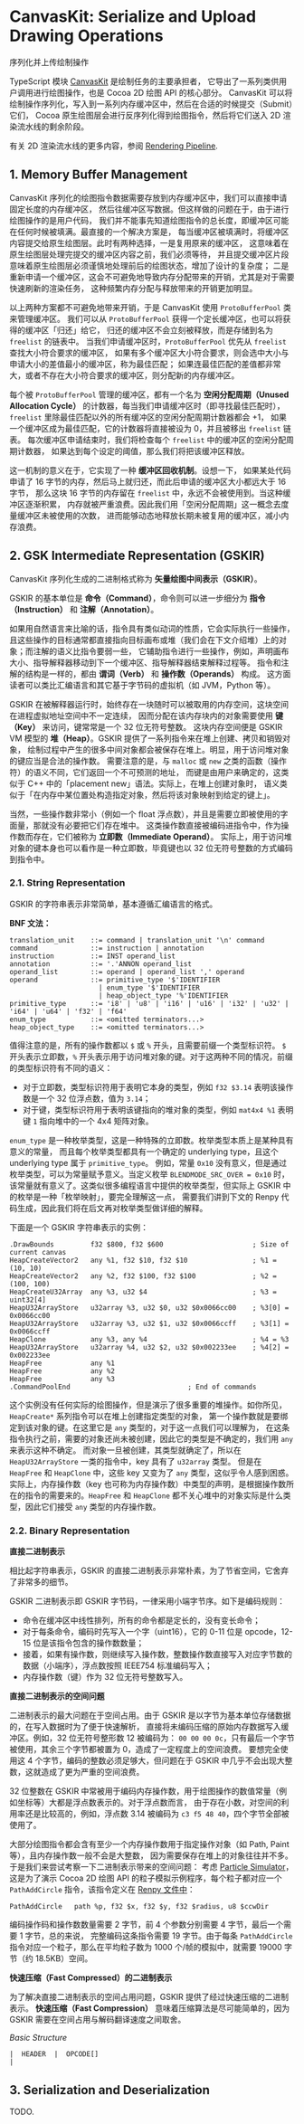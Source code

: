 CanvasKit: Serialize and Upload Drawing Operations
=================================================
序列化并上传绘制操作

TypeScript 模块 [CanvasKit](../typescript/core/CanvasKit.ts) 是绘制任务的主要承担者，
它导出了一系列类供用户调用进行绘图操作，也是 Cocoa 2D 绘图 API 的核心部分。
CanvasKit 可以将绘制操作序列化，写入到一系列内存缓冲区中，然后在合适的时候提交（Submit）它们，
Cocoa 原生绘图层会进行反序列化得到绘图指令，然后将它们送入 2D 渲染流水线的剩余阶段。

有关 2D 渲染流水线的更多内容，参阅 [Rendering Pipeline](./Rendering%20Pipeline.md).

## 1. Memory Buffer Management

CanvasKit 序列化的绘图指令数据需要存放到内存缓冲区中，我们可以直接申请固定长度的内存缓冲区，
然后往缓冲区写数据。但这样做的问题在于，由于进行绘图操作的是用户代码，
我们并不能事先知道绘图指令的总长度，即缓冲区可能在任何时候被填满。最直接的一个解决方案是，
每当缓冲区被填满时，将缓冲区内容提交给原生绘图层。此时有两种选择，一是复用原来的缓冲区，
这意味着在原生绘图层处理完提交的缓冲区内容之前，我们必须等待，
并且提交缓冲区片段意味着原生绘图层必须谨慎地处理前后的绘图状态，增加了设计的复杂度；
二是重新申请一个缓冲区，这会不可避免地导致内存分配带来的开销，尤其是对于需要快速刷新的渲染任务，
这种频繁内存分配与释放带来的开销更加明显。

以上两种方案都不可避免地带来开销，于是 CanvasKit 使用 `ProtoBufferPool` 类来管理缓冲区。
我们可以从 `ProtoBufferPool` 获得一个定长缓冲区，也可以将获得的缓冲区「归还」给它，
归还的缓冲区不会立刻被释放，而是存储到名为 `freelist` 的链表中。
当我们申请缓冲区时，`ProtoBufferPool` 优先从 `freelist` 查找大小符合要求的缓冲区，
如果有多个缓冲区大小符合要求，则会选中大小与申请大小的差值最小的缓冲区，称为最佳匹配；
如果连最佳匹配的差值都非常大，或者不存在大小符合要求的缓冲区，则分配新的内存缓冲区。

每个被 `ProtoBufferPool` 管理的缓冲区，都有一个名为 __空闲分配周期（Unused Allocation Cycle）__
的计数器，每当我们申请缓冲区时（即寻找最佳匹配时），
`freelist` 里除最佳匹配以外的所有缓冲区的空闲分配周期计数器都会 +1，
如果一个缓冲区成为最佳匹配，它的计数器将直接被设为 0，并且被移出 `freelist` 链表。
每次缓冲区申请结束时，我们将检查每个 `freelist` 中的缓冲区的空闲分配周期计数器，
如果达到每个设定的阈值，那么我们将把该缓冲区释放。

这一机制的意义在于，它实现了一种 __缓冲区回收机制__。设想一下，
如果某处代码申请了 16 字节的内存，然后马上就归还，而此后申请的缓冲区大小都远大于 16 字节，
那么这块 16 字节的内存留在 `freelist` 中，永远不会被使用到。当这种缓冲区逐渐积累，
内存就被严重浪费。因此我们用「空闲分配周期」这一概念去度量缓冲区未被使用的次数，
进而能够动态地释放长期未被复用的缓冲区，减小内存浪费。

## 2. GSK Intermediate Representation (GSKIR)
CanvasKit 序列化生成的二进制格式称为 __矢量绘图中间表示（GSKIR）__。

GSKIR 的基本单位是 __命令（Command）__，命令则可以进一步细分为
__指令（Instruction）__ 和 __注解（Annotation）__。

如果用自然语言来比喻的话，指令具有类似动词的性质，它会实际执行一些操作，
且这些操作的目标通常都直接指向目标画布或堆（我们会在下文介绍堆）上的对象；而注解的语义比指令要弱一些，
它辅助指令进行一些操作，例如，声明画布大小、指导解释器移动到下一个缓冲区、指导解释器结束解释过程等。
指令和注解的结构是一样的，都由 __谓词（Verb）__ 和 __操作数（Operands）__ 构成。
这方面读者可以类比汇编语言和其它基于字节码的虚拟机（如 JVM，Python 等）。

GSKIR 在被解释器运行时，始终存在一块随时可以被取用的内存空间，这块空间在进程虚拟地址空间中不一定连续，
因而分配在该内存块内的对象需要使用 __键（Key）__ 来访问，键常常是一个 32 位无符号整数。
这块内存空间便是 GSKIR VM 模型的 __堆（Heap）__。GSKIR 提供了一系列指令来在堆上创建、拷贝和销毁对象，
绘制过程中产生的很多中间对象都会被保存在堆上。明显，用于访问堆对象的键应当是合法的操作数。
需要注意的是，与 `malloc` 或 `new` 之类的函数（操作符）的语义不同，它们返回一个不可预测的地址，
而键是由用户来确定的，这类似于 C++ 中的「placement new」语法。实际上，在堆上创建对象时，
语义类似于「在内存中某位置处构造指定对象，然后将该对象映射到给定的键上」。

当然，一些操作数非常小（例如一个 float 浮点数），并且是需要立即被使用的字面量，那就没有必要把它们存在堆中。
这类操作数直接被编码进指令中，作为操作数而存在，它们被称为 __立即数（Immediate Operand）__。
实际上，用于访问堆对象的键本身也可以看作是一种立即数，毕竟键也以 32 位无符号整数的方式编码到指令中。

### 2.1. String Representation
GSKIR 的字符串表示非常简单，基本遵循汇编语言的格式。

__BNF 文法：__
```
translation_unit    ::= command | translation_unit '\n' command
command             ::= instruction | annotation
instruction         ::= INST operand_list
annotation          ::= '.'ANNON operand_list
operand_list        ::= operand | operand_list ',' operand
operand             ::= primitive_type '$'IDENTIFIER
                      | enum_type '$'IDENTIFIER
                      | heap_object_type '%'IDENTIFIER
primitive_type      ::= 'i8' | 'u8' | 'i16' | 'u16' | 'i32' | 'u32' | 'i64' | 'u64' | 'f32' | 'f64'
enum_type           ::= <omitted terminators...>
heap_object_type    ::= <omitted terminators...>
```

值得注意的是，所有的操作数都以 `$` 或 `%` 开头，且需要前缀一个类型标识符。
`$` 开头表示立即数，`%` 开头表示用于访问堆对象的键。对于这两种不同的情况，前缀的类型标识符有不同的语义：
* 对于立即数，类型标识符用于表明它本身的类型，例如 `f32 $3.14` 表明该操作数是一个 32 位浮点数，值为 `3.14`；
* 对于键，类型标识符用于表明该键指向的堆对象的类型，例如 `mat4x4 %1` 表明键 `1` 指向堆中的一个 4x4 矩阵对象。

`enum_type` 是一种枚举类型，这是一种特殊的立即数。枚举类型本质上是某种具有意义的常量，
而且每个枚举类型都具有一个确定的 underlying type，且这个 underlying type 属于 `primitive_type`。
例如，常量 `0x10` 没有意义，但是通过枚举类型，可以为常量赋予意义。当定义枚举 `BLENDMODE_SRC_OVER = 0x10` 时，
该常量就有意义了。这类似很多编程语言中提供的枚举类型，但实际上 GSKIR 中的枚举是一种「枚举映射」，要完全理解这一点，
需要我们讲到下文的 Renpy 代码生成，因此我们将在后文再对枚举类型做详细的解释。

下面是一个 GSKIR 字符串表示的实例：
```
.DrawBounds         f32 $800, f32 $600                      ; Size of current canvas
HeapCreateVector2   any %1, f32 $10, f32 $10                ; %1 = (10, 10)
HeapCreateVector2   any %2, f32 $100, f32 $100              ; %2 = (100, 100)
HeapCreateU32Array  any %3, u32 $4                          ; %3 = uint32[4]
HeapU32ArrayStore   u32array %3, u32 $0, u32 $0x0066cc00    ; %3[0] = 0x0066cc00
HeapU32ArrayStore   u32array %3, u32 $1, u32 $0x0066ccff    ; %3[1] = 0x0066ccff
HeapClone           any %3, any %4                          ; %4 = %3
HeapU32ArrayStore   u32array %4, u32 $2, u32 $0x002233ee    ; %4[2] = 0x002233ee
HeapFree            any %1
HeapFree            any %2
HeapFree            any %3
.CommandPoolEnd                             ; End of commands
```

这个实例没有任何实际的绘图操作，但是演示了很多重要的堆操作。如你所见，`HeapCreate*` 系列指令可以在堆上创建指定类型的对象，
第一个操作数就是要绑定到该对象的键。在这里它是 `any` 类型的，对于这一点我们可以理解为，
在这条指令执行之前，需要的对象还尚未被创建，因此它的类型是不确定的，我们用 `any` 来表示这种不确定。
而对象一旦被创建，其类型就确定了，所以在 `HeapU32ArrayStore` 一类的指令中，key 具有了 `u32array` 类型。
但是在 `HeapFree` 和 `HeapClone` 中，这些 key 又变为了 `any` 类型，这似乎令人感到困惑。
实际上，内存操作数（key 也可称为内存操作数）中类型的声明，是根据操作数所在的指令的需要来的。`HeapFree` 和
`HeapClone` 都不关心堆中的对象实际是什么类型，因此它们接受 `any` 类型的内存操作数。

### 2.2. Binary Representation
**直接二进制表示**

相比起字符串表示，GSKIR 的直接二进制表示非常朴素，为了节省空间，它舍弃了非常多的细节。

GSKIR 二进制表示即 GSKIR 字节码，一律采用小端字节序。如下是编码规则：
* 命令在缓冲区中线性排列，所有的命令都是定长的，没有变长命令；
* 对于每条命令，编码时先写入一个字（uint16），它的 0-11 位是 opcode，12-15 位是该指令包含的操作数数量；
* 接着，如果有操作数，则继续写入操作数，整数操作数直接写入对应字节数的数据（小端序），浮点数按照 IEEE754 标准编码写入；
* 内存操作数（键）作为 32 位无符号整数写入。

**直接二进制表示的空间问题**

二进制表示的最大问题在于空间占用。由于 GSKIR 是以字节为基本单位存储数据的，在写入数据时为了便于快速解析，
直接将未编码压缩的原始内存数据写入缓冲区。例如，32 位无符号整形数 12 被编码为：
`00 00 00 0c`，只有最后一个字节被使用，其余三个字节都被置为 0，造成了一定程度上的空间浪费。
要想完全使用这 4 个字节，编码的整数必须足够大，但问题在于 GSKIR 中几乎不会出现大整数，这就造成了更为严重的空间浪费。

32 位整数在 GSKIR 中常被用于编码内存操作数，用于绘图操作的数值常量（例如坐标等）大都是浮点数表示的。对于浮点数而言，
由于存在小数，对空间的利用率还是比较高的，例如，浮点数 3.14 被编码为 `c3 f5 48 40`，四个字节全部被使用了。

大部分绘图指令都会含有至少一个内存操作数用于指定操作对象（如 Path, Paint 等），且内存操作数一般不会是大整数，
因为需要保存在堆上的对象往往并不多。于是我们来尝试考察一下二进制表示带来的空间问题：
考虑 [Particle Simulator](../typescript/samples/particle_simulator.ts)，这是为了演示 Cocoa 2D 绘图 API
的粒子模拟示例程序，每个粒子都对应一个 `PathAddCircle` 指令，该指令定义在
[Renpy 文件中](../src/Glamor/Moe/moe-opcode-codegen.renpy)：
```
PathAddCircle   path %p, f32 $x, f32 $y, f32 $radius, u8 $ccwDir
```
编码操作码和操作数数量需要 2 字节，前 4 个参数分别需要 4 字节，最后一个需要 1 字节，总的来说，
完整编码这条指令需要 19 字节。由于每条 `PathAddCircle` 指令对应一个粒子，那么在平均粒子数为 1000
个/帧的模拟中，就需要 19000 字节（约 18.5KB）空间。


**快速压缩（Fast Compressed）的二进制表示**

为了解决直接二进制表示的空间占用问题，GSKIR 提供了经过快速压缩的二进制表示。
__快速压缩（Fast Compression）__ 意味着压缩算法是尽可能简单的，因为 GSKIR 需要在空间占用与解码翻译速度之间取舍。

_Basic Structure_
```
|  HEADER  |  OPCODE[]
| 
```


## 3. Serialization and Deserialization
TODO.
